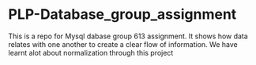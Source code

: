 # PLP-Database_group_assignment
This is a repo for Mysql dabase group 613 assignment.
It shows how data relates with one another to create a clear flow of information. We have learnt alot about normalization through this project 
